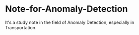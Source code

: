# Note-for-Anomaly-Detection
It's a study note in the field of Anomaly Detection, especially in Transportation.
